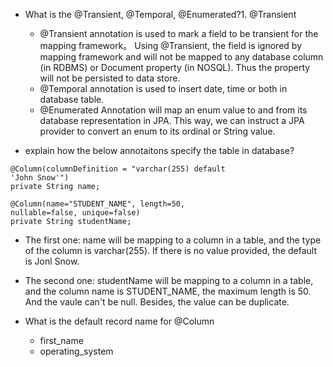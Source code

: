 - What is the @Transient, @Temporal, @Enumerated?1. @Transient
  - @Transient annotation is used to mark a field to be transient for the mapping framework。 Using @Transient, the field is ignored by mapping framework and will not be mapped to any database column (in RDBMS) or Document property (in NOSQL). Thus the property will not be persisted to data store.
  - @Temporal annotation is used to insert date, time or both in database table.
  - @Enumerated Annotation will map an enum value to and from its database representation in JPA. This way, we can instruct a JPA provider to convert an enum to its ordinal or String value.

- explain how the below annotaitons specify the table in database?
```
@Column(columnDefinition = "varchar(255) default 
'John Snow'")
private String name;
   
@Column(name="STUDENT_NAME", length=50, 
nullable=false, unique=false)
private String studentName;
```
  - The first one: name will be mapping to a column in a table, and the type of the column is varchar(255). If there is no value provided, the default is Jonl Snow.
  - The second one: studentName will be mapping to a column in a table, and the column name is STUDENT_NAME, the maximum length is 50. And the vaule can't be null. Besides, the value can be duplicate.

- What is the default record name for @Column
  - first_name
  - operating_system
